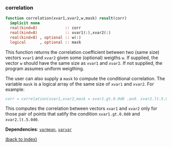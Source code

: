 ### correlation

```fortran
function correlation(xvar1,xvar2,w,mask) result(corr)
  implicit none
  real(kind=8)            :: corr
  real(kind=8)            :: xvar1(:),xvar2(:)
  real(kind=8) , optional :: w(:)             
  logical      , optional :: mask             
```

This function returns the correlation coefficient between two (same size) vectors ```xvar1``` and ```xvar2``` given some (optional) weigths ```w```. If supplied, the vector ```w``` should have the same size as ```xvar1``` and ```xvar2```. If not supplied, the program assumes uniform weigthing.

The user can also supply a ```mask``` to compute the conditional correlation. The variable ```mask``` is a logical array of the same size of ```xvar1``` and ```xvar2```. For example:

```fortran
corr = correlation(xvar1,xvar2,mask = xvar1.gt.0.0d0 .and. xvar2.lt.5.0d0)
```

This computes the correlation between vectors ```xvar1``` and ```xvar2``` only for those pair of points that satify the condition ```xvar1.gt.0.0d0``` and ```xvar2.lt.5.0d0```.

**Dependencies**: [```varmean```](varmean.md),  [```varvar```](varvar.md)

[(back to index)](../index.md)
